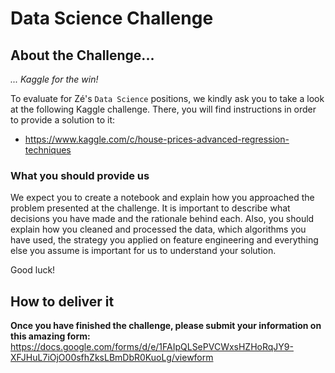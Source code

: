 # Data Science Challenge

## About the Challenge... 

*... Kaggle for the win!* 

To evaluate for Zé's `Data Science` positions, we kindly ask you to take a look at the following Kaggle challenge. There, you will find instructions in order to provide a solution to it: 

- https://www.kaggle.com/c/house-prices-advanced-regression-techniques

### What you should provide us

We expect you to create a notebook and explain how you approached the problem presented at the challenge. It is important to describe what decisions you have made and the rationale behind each. Also, you should explain how you cleaned and processed the data, which algorithms you have used, the strategy you applied on feature engineering and everything else you assume is important for us to understand your solution.

Good luck!

## How to deliver it

**Once you have finished the challenge, please submit your information on this amazing form:**
  https://docs.google.com/forms/d/e/1FAIpQLSePVCWxsHZHoRqJY9-XFJHuL7iOjO00sfhZksLBmDbR0KuoLg/viewform


